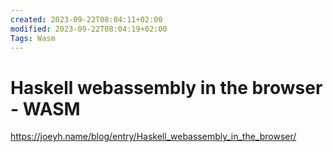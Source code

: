 ```yaml
---
created: 2023-09-22T08:04:11+02:00
modified: 2023-09-22T08:04:19+02:00
Tags: Wasm
---
```


# Haskell webassembly in the browser - WASM

https://joeyh.name/blog/entry/Haskell_webassembly_in_the_browser/
